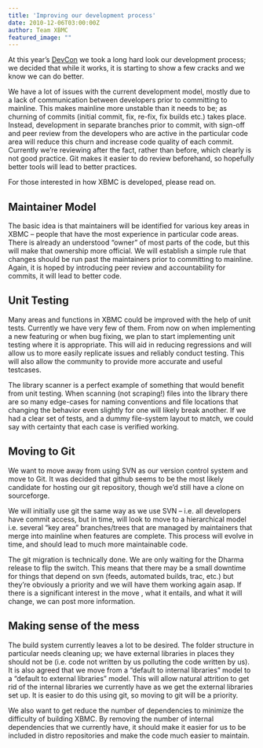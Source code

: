 ```yaml
---
title: 'Improving our development process'
date: 2010-12-06T03:00:00Z
author: Team XBMC
featured_image: ""
---
```

At this year’s [DevCon](/article/xbmc-devcon-2010-summary) we took a long hard look our development process; we decided that while it works, it is starting to show a few cracks and we know we can do better.

 We have a lot of issues with the current development model, mostly due to a lack of communication between developers prior to committing to mainline. This makes mainline more unstable than it needs to be; as churning of commits (initial commit, fix, re-fix, fix builds etc.) takes place. Instead, development in separate branches prior to commit, with sign-off and peer review from the developers who are active in the particular code area will reduce this churn and increase code quality of each commit. Currently we’re reviewing after the fact, rather than before, which clearly is not good practice. Git makes it easier to do review beforehand, so hopefully better tools will lead to better practices.

 For those interested in how XBMC is developed, please read on.

  Maintainer Model
----------------

 The basic idea is that maintainers will be identified for various key areas in XBMC – people that have the most experience in particular code areas. There is already an understood “owner” of most parts of the code, but this will make that ownership more official. We will establish a simple rule that changes should be run past the maintainers prior to committing to mainline. Again, it is hoped by introducing peer review and accountability for commits, it will lead to better code.

 Unit Testing
------------

 Many areas and functions in XBMC could be improved with the help of unit tests. Currently we have very few of them. From now on when implementing a new featuring or when bug fixing, we plan to start implementing unit testing where it is appropriate. This will aid in reducing regressions and will allow us to more easily replicate issues and reliably conduct testing. This will also allow the community to provide more accurate and useful testcases.

 The library scanner is a perfect example of something that would benefit from unit testing. When scanning (not scraping!) files into the library there are so many edge-cases for naming conventions and file locations that changing the behavior even slightly for one will likely break another. If we had a clear set of tests, and a dummy file-system layout to match, we could say with certainty that each case is verified working.

 Moving to Git
-------------

 We want to move away from using SVN as our version control system and move to Git. It was decided that github seems to be the most likely candidate for hosting our git repository, though we’d still have a clone on sourceforge.

 We will initially use git the same way as we use SVN – i.e. all developers have commit access, but in time, will look to move to a hierarchical model i.e. several “key area” branches/trees that are managed by maintainers that merge into mainline when features are complete. This process will evolve in time, and should lead to much more maintainable code.

 The git migration is technically done. We are only waiting for the Dharma release to flip the switch. This means that there may be a small downtime for things that depend on svn (feeds, automated builds, trac, etc.) but they’re obviously a priority and we will have them working again asap. If there is a significant interest in the move , what it entails, and what it will change, we can post more information.

 Making sense of the mess
------------------------

 The build system currently leaves a lot to be desired. The folder structure in particular needs cleaning up; we have external libraries in places they should not be (i.e. code not written by us polluting the code written by us). It is also agreed that we move from a “default to internal libraries” model to a “default to external libraries” model. This will allow natural attrition to get rid of the internal libraries we currently have as we get the external libraries set up. It is easier to do this using git, so moving to git will be a priority.

 We also want to get reduce the number of dependencies to minimize the difficulty of building XBMC. By removing the number of internal dependencies that we currently have, it should make it easier for us to be included in distro repositories and make the code much easier to maintain.

 